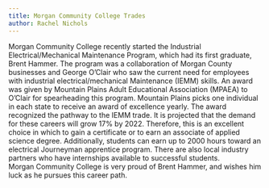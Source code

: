 ```yaml
---
title: Morgan Community College Trades
author: Rachel Nichols
---
```

Morgan Community College recently started the Industrial Electrical/Mechanical
Maintenance Program, which had its first graduate, Brent Hammer. The program
was a collaboration of Morgan County businesses and George O’Clair who saw the
current need for employees with industrial electrical/mechanical Maintenance
(IEMM) skills. An award was given by Mountain Plains Adult Educational
Association (MPAEA) to O’Clair for spearheading this program.  Mountain Plains
picks one individual in each state to receive an award of excellence yearly.
The award recognized the pathway to the IEMM trade. It is projected that the
demand for these careers will grow 17% by 2022. Therefore, this is an
excellent choice in which to gain a certificate or to earn an associate of
applied science degree.  Additionally, students can earn up to 2000 hours
toward an electrical Journeyman apprentice program.   There are also local
industry partners who have internships available to successful students.  
Morgan Community College is very proud of Brent Hammer, and wishes him luck as
he pursues this career path.
